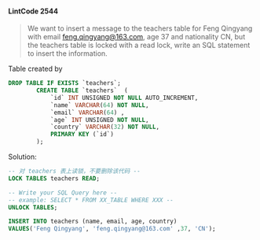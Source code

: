 #### LintCode 2544
> We want to insert a message to the teachers table for Feng Qingyang with email feng.qingyang@163.com, age 37 and nationality CN, 
> but the teachers table is locked with a read lock, write an SQL statement to insert the information.

Table created by 
```sql
DROP TABLE IF EXISTS `teachers`;
        CREATE TABLE `teachers`  (
            `id` INT UNSIGNED NOT NULL AUTO_INCREMENT,
            `name` VARCHAR(64) NOT NULL,
            `email` VARCHAR(64) ,
            `age` INT UNSIGNED NOT NULL,
            `country` VARCHAR(32) NOT NULL,
            PRIMARY KEY (`id`)
        );
```
Solution:
```sql
-- 对 teachers 表上读锁，不要删除该代码 --
LOCK TABLES teachers READ;

-- Write your SQL Query here --
-- example: SELECT * FROM XX_TABLE WHERE XXX --
UNLOCK TABLES;

INSERT INTO teachers (name, email, age, country)
VALUES('Feng Qingyang', 'feng.qingyang@163.com' ,37, 'CN');
```
